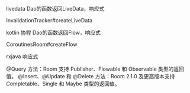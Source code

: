 livedata Dao的函数返回LiveData，响应式

InvalidationTracker#createLiveData



kotlin 协程 Dao的函数返回Flow，响应式

CoroutinesRoom#createFlow



rxjava 响应式

@Query 方法：Room 支持 Publisher、Flowable 和 Observable 类型的返回值。
@Insert、@Update 和 @Delete 方法：Room 2.1.0 及更高版本支持 Completable、Single<T> 和 Maybe<T> 类型的返回值。